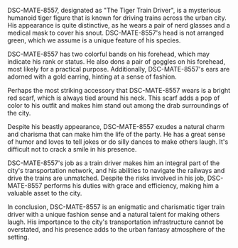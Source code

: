 DSC-MATE-8557, designated as "The Tiger Train Driver", is a mysterious humanoid tiger figure that is known for driving trains across the urban city. His appearance is quite distinctive, as he wears a pair of nerd glasses and a medical mask to cover his snout. DSC-MATE-8557's head is not arranged green, which we assume is a unique feature of his species. 

DSC-MATE-8557 has two colorful bands on his forehead, which may indicate his rank or status. He also dons a pair of goggles on his forehead, most likely for a practical purpose. Additionally, DSC-MATE-8557's ears are adorned with a gold earring, hinting at a sense of fashion.

Perhaps the most striking accessory that DSC-MATE-8557 wears is a bright red scarf, which is always tied around his neck. This scarf adds a pop of color to his outfit and makes him stand out among the drab surroundings of the city.

Despite his beastly appearance, DSC-MATE-8557 exudes a natural charm and charisma that can make him the life of the party. He has a great sense of humor and loves to tell jokes or do silly dances to make others laugh. It's difficult not to crack a smile in his presence.

DSC-MATE-8557's job as a train driver makes him an integral part of the city's transportation network, and his abilities to navigate the railways and drive the trains are unmatched. Despite the risks involved in his job, DSC-MATE-8557 performs his duties with grace and efficiency, making him a valuable asset to the city.

In conclusion, DSC-MATE-8557 is an enigmatic and charismatic tiger train driver with a unique fashion sense and a natural talent for making others laugh. His importance to the city's transportation infrastructure cannot be overstated, and his presence adds to the urban fantasy atmosphere of the setting.